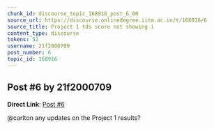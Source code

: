 ```yaml
---
chunk_id: discourse_topic_168916_post_6_00
source_url: https://discourse.onlinedegree.iitm.ac.in/t/168916/6
source_title: Project 1 tds score not showing i
content_type: discourse
tokens: 52
username: 21f2000709
post_number: 6
topic_id: 168916
---
```


## Post #6 by 21f2000709

**Direct Link**: [Post #6](https://discourse.onlinedegree.iitm.ac.in/t/168916/6)

@carlton any updates on the Project 1 results?
